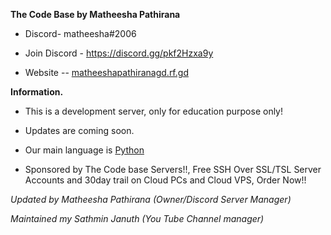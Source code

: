 **The Code Base by Matheesha Pathirana**

- Discord- matheesha#2006

- Join Discord - <https://discord.gg/pkf2Hzxa9y>

- Website --
[matheeshapathiranagd.rf.gd](https://matheeshapathiranagd.rf.gd)

**Information.**

-   This is a development server, only for education purpose only!

-   Updates are coming soon.

-   Our main language is [Python](https://python.org)

-   Sponsored by The Code base Servers!!, Free SSH Over SSL/TSL Server
    Accounts and 30day trail on Cloud PCs and Cloud VPS, Order Now!!

*Updated by Matheesha Pathirana (Owner/Discord Server Manager)*

*Maintained my Sathmin Januth (You Tube Channel manager)*

